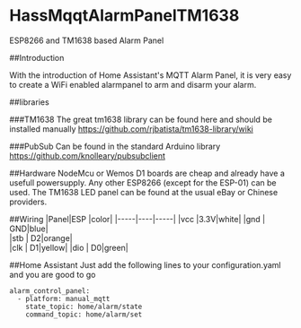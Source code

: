 # HassMqqtAlarmPanelTM1638
ESP8266 and TM1638 based Alarm Panel

##Introduction

With the introduction of Home Assistant's MQTT Alarm Panel, it is very easy to create a WiFi enabled alarmpanel to arm and disarm your alarm.

##libraries

###TM1638
The great tm1638 library can be found here and should be installed manually
https://github.com/rjbatista/tm1638-library/wiki

###PubSub
Can be found in the standard Arduino library
https://github.com/knolleary/pubsubclient

##Hardware
NodeMcu or Wemos D1 boards are cheap and already have a usefull powersupply. Any other ESP8266 (except for the ESP-01) can be used.
The TM1638 LED panel can be found at the usual eBay or Chinese providers.

##Wiring
|Panel|ESP |color|
|-----|----|-----|
|vcc  |3.3V|white|
|gnd  | GND|blue|   
|stb  |  D2|orange|      
|clk  |  D1|yellow|
|dio  |  D0|green|

##Home Assistant
Just add the following lines to your configuration.yaml and you are good to go
```
alarm_control_panel:
  - platform: manual_mqtt
    state_topic: home/alarm/state
    command_topic: home/alarm/set
```